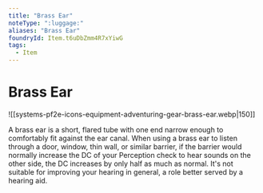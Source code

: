 ```yaml
---
title: "Brass Ear"
noteType: ":luggage:"
aliases: "Brass Ear"
foundryId: Item.t6uDbZmm4R7xYiwG
tags:
  - Item
---
```


# Brass Ear
![[systems-pf2e-icons-equipment-adventuring-gear-brass-ear.webp|150]]

A brass ear is a short, flared tube with one end narrow enough to comfortably fit against the ear canal. When using a brass ear to listen through a door, window, thin wall, or similar barrier, if the barrier would normally increase the DC of your Perception check to hear sounds on the other side, the DC increases by only half as much as normal. It's not suitable for improving your hearing in general, a role better served by a hearing aid.
